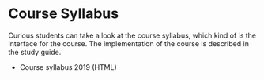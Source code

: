 <SetTitle title="Client-Server Communication 2019" />

# Course Syllabus
Curious students can take a look at the course syllabus, which kind of is the interface for the course. The implementation of the course is described in the study guide.

* <a :href="$withBase('courses/client-server-communication/files/course-syllabus-2019.html')" target="_blank">Course syllabus 2019 (HTML)</a>